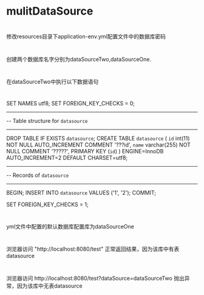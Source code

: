 # mulitDataSource

#
修改resources目录下application-env.yml配置文件中的数据库密码
#
创建两个数据库名字分别为dataSourceTwo,dataSourceOne.

#
在dataSourceTwo中执行以下数据语句

#
SET NAMES utf8;
SET FOREIGN_KEY_CHECKS = 0;

-- ----------------------------
--  Table structure for `datasource`
-- ----------------------------
DROP TABLE IF EXISTS `datasource`;
CREATE TABLE `datasource` (
  `id` int(11) NOT NULL AUTO_INCREMENT COMMENT '???id',
  `name` varchar(255) NOT NULL COMMENT '?????',
  PRIMARY KEY (`id`)
) ENGINE=InnoDB AUTO_INCREMENT=2 DEFAULT CHARSET=utf8;

-- ----------------------------
--  Records of `datasource`
-- ----------------------------
BEGIN;
INSERT INTO `datasource` VALUES ('1', '2');
COMMIT;

SET FOREIGN_KEY_CHECKS = 1;
#
yml文件中配置的默认数据库配置库为dataSourceOne

#
浏览器访问 "http://localhost:8080/test" 正常返回结果，因为该库中有表datasource

#
浏览器访问 http://localhost:8080/test?dataSource=dataSourceTwo 抛出异常，因为该库中无表datasource


